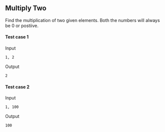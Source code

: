 ## Multiply Two

Find the multiplication of two given elements. Both the numbers will always be 0 or postiive.

#### Test case 1

Input

```
1, 2
```

Output

```
2
```

#### Test case 2

Input

```
1, 100
```

Output

```
100
```
